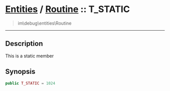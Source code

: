 # [Entities](entities.md) / [Routine](entities-Routine.md) :: T_STATIC
 > im\debug\entities\Routine
____

## Description
This is a static member

## Synopsis
```php
public T_STATIC = 1024
```
